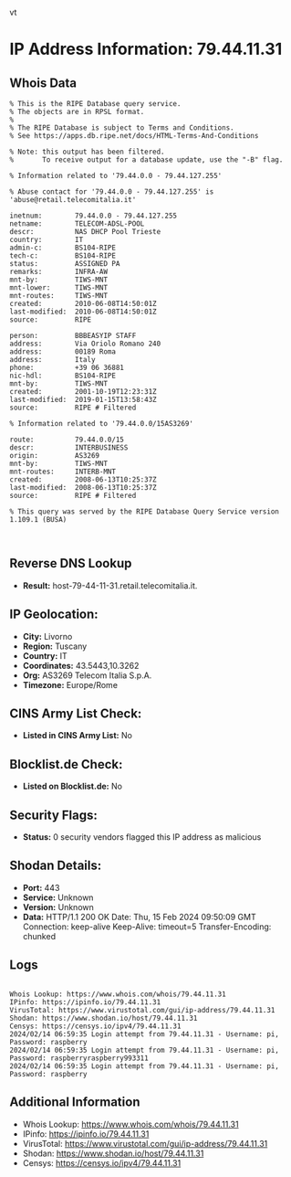 vt
# IP Address Information: 79.44.11.31

## Whois Data
```
% This is the RIPE Database query service.
% The objects are in RPSL format.
%
% The RIPE Database is subject to Terms and Conditions.
% See https://apps.db.ripe.net/docs/HTML-Terms-And-Conditions

% Note: this output has been filtered.
%       To receive output for a database update, use the "-B" flag.

% Information related to '79.44.0.0 - 79.44.127.255'

% Abuse contact for '79.44.0.0 - 79.44.127.255' is 'abuse@retail.telecomitalia.it'

inetnum:        79.44.0.0 - 79.44.127.255
netname:        TELECOM-ADSL-POOL
descr:          NAS DHCP Pool Trieste
country:        IT
admin-c:        BS104-RIPE
tech-c:         BS104-RIPE
status:         ASSIGNED PA
remarks:        INFRA-AW
mnt-by:         TIWS-MNT
mnt-lower:      TIWS-MNT
mnt-routes:     TIWS-MNT
created:        2010-06-08T14:50:01Z
last-modified:  2010-06-08T14:50:01Z
source:         RIPE

person:         BBBEASYIP STAFF
address:        Via Oriolo Romano 240
address:        00189 Roma
address:        Italy
phone:          +39 06 36881
nic-hdl:        BS104-RIPE
mnt-by:         TIWS-MNT
created:        2001-10-19T12:23:31Z
last-modified:  2019-01-15T13:58:43Z
source:         RIPE # Filtered

% Information related to '79.44.0.0/15AS3269'

route:          79.44.0.0/15
descr:          INTERBUSINESS
origin:         AS3269
mnt-by:         TIWS-MNT
mnt-routes:     INTERB-MNT
created:        2008-06-13T10:25:37Z
last-modified:  2008-06-13T10:25:37Z
source:         RIPE # Filtered

% This query was served by the RIPE Database Query Service version 1.109.1 (BUSA)



```
## Reverse DNS Lookup
- **Result:** host-79-44-11-31.retail.telecomitalia.it.

## IP Geolocation:
- **City:** Livorno
- **Region:** Tuscany
- **Country:** IT
- **Coordinates:** 43.5443,10.3262
- **Org:** AS3269 Telecom Italia S.p.A.
- **Timezone:** Europe/Rome

## CINS Army List Check:
- **Listed in CINS Army List:** 
No

## Blocklist.de Check:
- **Listed on Blocklist.de:** 
No

## Security Flags:
- **Status:** 0 security vendors flagged this IP address as malicious

## Shodan Details:
- **Port:** 443
- **Service:** Unknown
- **Version:** Unknown
- **Data:** HTTP/1.1 200 OK
Date: Thu, 15 Feb 2024 09:50:09 GMT
Connection: keep-alive
Keep-Alive: timeout=5
Transfer-Encoding: chunked



## Logs
```

Whois Lookup: https://www.whois.com/whois/79.44.11.31
IPinfo: https://ipinfo.io/79.44.11.31
VirusTotal: https://www.virustotal.com/gui/ip-address/79.44.11.31
Shodan: https://www.shodan.io/host/79.44.11.31
Censys: https://censys.io/ipv4/79.44.11.31
2024/02/14 06:59:35 Login attempt from 79.44.11.31 - Username: pi, Password: raspberry
2024/02/14 06:59:35 Login attempt from 79.44.11.31 - Username: pi, Password: raspberryraspberry993311
2024/02/14 06:59:35 Login attempt from 79.44.11.31 - Username: pi, Password: raspberry

```
## Additional Information
- Whois Lookup: https://www.whois.com/whois/79.44.11.31
- IPinfo: https://ipinfo.io/79.44.11.31
- VirusTotal: https://www.virustotal.com/gui/ip-address/79.44.11.31
- Shodan: https://www.shodan.io/host/79.44.11.31
- Censys: https://censys.io/ipv4/79.44.11.31

